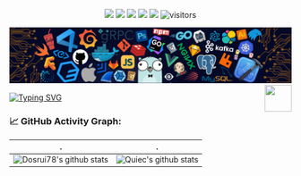 
<!--
**Dosrui78/Dosrui78** is a ✨ _special_ ✨ repository because its `README.md` (this file) appears on your GitHub profile.


<!--   my-icons -->
<p align="center">
    <a href="https://github.com/Dosrui78/Dosrui78"><img src="https://img.shields.io/badge/status-updating-brightgreen.svg"></a>
    <a href="https://github.com/python/cpython"><img src="https://img.shields.io/badge/Python-3.10-FF1493.svg"></a>
    <a href="https://github.com/Dosrui78/Dosrui78/graphs/contributors"><img src="https://img.shields.io/github/contributors/Dosrui78/Dosrui78?color=blue"></a>
    <a href="https://github.com/Dosrui78/Dosrui78/stargazers"><img src="https://img.shields.io/github/stars/Dosrui78/Dosrui78.svg?logo=github"></a>
    <a href="https://github.com/Dosrui78/Dosrui78/network/members"><img src="https://img.shields.io/github/forks/Dosrui78/Dosrui78.svg?color=blue&logo=github"></a>
    <img src="https://visitor-badge.laobi.icu/badge?page_id=Dosrui78.Dosrui78" alt="visitors"/>   
</p>


<!--   my-header-img -->
![](./header_.png)
<a href="https://www.python.org/"><img src="https://upload.wikimedia.org/wikipedia/commons/c/c3/Python-logo-notext.svg" align="right" height="48" width="48" ></a>


<!--   my-ticker -->    
[![Typing SVG](https://readme-typing-svg.herokuapp.com?color=%2336BCF7&center=true&vCenter=true&width=600&lines=Hi+there+👋,+I+am+Andrej+Marinchenko;+Welcome+to+My+Profile!;Over+4+years+of+programming+experience;Always+learning+new+things+;Machine+learning+enthusiast+;Kaggle+community+member)](https://git.io/typing-svg)


<!--   GitHub stats graph -->
### 📈 GitHub Activity Graph:
| .                                                                                                                                       | .                                                                                                                         |
|-----------------------------------------------------------------------------------------------------------------------------------------|---------------------------------------------------------------------------------------------------------------------------|
| ![Dosrui78's github stats](https://github-readme-stats.vercel.app/api?username=Dosrui78&show_icons=true&theme=radical&include_all_commits=true) | ![Quiec's github stats](https://github-readme-stats.vercel.app/api/top-langs/?username=Dosrui78&theme=radical&layout=compact) |
